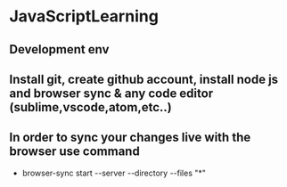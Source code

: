 # JavaScriptLearning

## Development env
## Install git, create github account, install node js and browser sync & any code editor (sublime,vscode,atom,etc..)

## In order to sync your changes live with the browser use command 
- browser-sync start --server --directory --files "*"